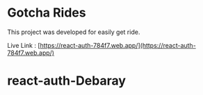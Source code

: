 # Gotcha Rides

This project was developed for easily get ride.


Live Link : [https://react-auth-784f7.web.app/](https://react-auth-784f7.web.app/)
# react-auth-Debaray
